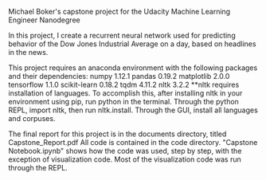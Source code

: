 Michael Boker's capstone project 
for the Udacity Machine Learning Engineer Nanodegree

In this project, I create a recurrent neural network used for 
predicting behavior of the Dow Jones Industrial Average on a day, 
based on headlines in the news.


This project requires an anaconda
environment with the following packages and their dependencies:
     numpy   	      	1.12.1
     pandas		0.19.2
     matplotlib		2.0.0
     tensorflow		1.1.0
     scikit-learn	0.18.2
     tqdm		4.11.2
     nltk		3.2.2
     	**nltk requires installation of languages.  To accomplish this, after
	  installing nltk in your environment using pip, run python in the
	  terminal.  Through the python REPL, import nltk, then run
	  nltk.install.  Through the GUI, install all languages and corpuses.


The final report for this project is in the documents directory, titled Capstone_Report.pdf
All code is contained in the code directory.  "Capstone Notebook.ipynb" shows how the code
was used, step by step, with the exception of visualization code.  Most of the visualization
code was run through the REPL.